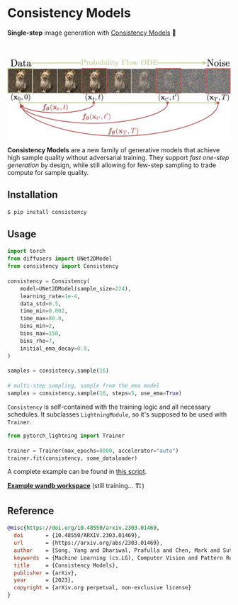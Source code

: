 # Consistency Models

**Single-step** image generation with [Consistency Models](https://arxiv.org/abs/2303.01469) 🌃

<br />

![image](./assets/consistency_models.png)

**Consistency Models** are a new family of generative models that achieve high sample quality without adversarial training. They support _fast one-step generation_ by design, while still allowing for few-step sampling to trade compute for sample quality.

## Installation

```sh
$ pip install consistency
```

## Usage

```python
import torch
from diffusers import UNet2DModel
from consistency import Consistency

consistency = Consistency(
    model=UNet2DModel(sample_size=224),
    learning_rate=1e-4,
    data_std=0.5,
    time_min=0.002,
    time_max=80.0,
    bins_min=2,
    bins_max=150,
    bins_rho=7,
    initial_ema_decay=0.9,
)

samples = consistency.sample(16)

# multi-step sampling, sample from the ema model
samples = consistency.sample(16, steps=5, use_ema=True)
```

`Consistency` is self-contained with the training logic and all necessary schedules. It subclasses `LightningModule`, so it's supposed to be used with `Trainer`.

```python
from pytorch_lightning import Trainer

trainer = Trainer(max_epochs=8000, accelerator="auto")
trainer.fit(consistency, some_dataloader)
```

A complete example can be found in [this script](https://github.com/junhsss/consistency-models/blob/main/examples/train.py).

[**Example wandb workspace**](https://wandb.ai/junhsss/consistency?workspace=user-junhsss) (still training... 🏗)

## Reference

```bibtex
@misc{https://doi.org/10.48550/arxiv.2303.01469,
  doi       = {10.48550/ARXIV.2303.01469},
  url       = {https://arxiv.org/abs/2303.01469},
  author    = {Song, Yang and Dhariwal, Prafulla and Chen, Mark and Sutskever, Ilya},
  keywords  = {Machine Learning (cs.LG), Computer Vision and Pattern Recognition (cs.CV), Machine Learning (stat.ML), FOS: Computer and information sciences, FOS: Computer and information sciences},
  title     = {Consistency Models},
  publisher = {arXiv},
  year      = {2023},
  copyright = {arXiv.org perpetual, non-exclusive license}
}
```
